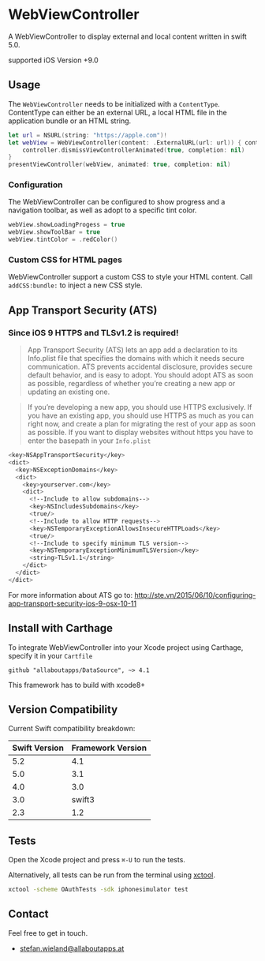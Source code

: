 # WebViewController

A WebViewController to display external and local content written in swift 5.0.

supported iOS Version +9.0

## Usage

The `WebViewController` needs to be initialized with a `ContentType`.
ContentType can either be an external URL, a local HTML file in the application bundle or an HTML string.

```swift
let url = NSURL(string: "https://apple.com")!
let webView = WebViewController(content: .ExternalURL(url: url)) { controller in
	controller.dismissViewControllerAnimated(true, completion: nil)
}
presentViewController(webView, animated: true, completion: nil)
```

### Configuration

The WebViewController can be configured to show progress and a navigation toolbar, as well as adopt to a specific tint color.

```swift 
webView.showLoadingProgess = true
webView.showToolBar = true
webView.tintColor = .redColor()
```

### Custom CSS for HTML pages

WebViewController support a custom CSS to style your HTML content.
Call `addCSS:bundle:` to inject a new CSS style.

## App Transport Security (ATS)

### Since iOS 9 HTTPS and TLSv1.2 is required!

> App Transport Security (ATS) lets an app add a declaration to its Info.plist file that specifies the domains with which it needs secure communication. ATS prevents accidental disclosure, provides secure default behavior, and is easy to adopt. You should adopt ATS as soon as possible, regardless of whether you’re creating a new app or updating an existing one.

> If you’re developing a new app, you should use HTTPS exclusively. If you have an existing app, you should use HTTPS as much as you can right now, and create a plan for migrating the rest of your app as soon as possible.
> If you want to display websites without https you have to enter the basepath in your ```Info.plist ```

```bash
<key>NSAppTransportSecurity</key>
<dict>
  <key>NSExceptionDomains</key>
  <dict>
    <key>yourserver.com</key>
    <dict>
      <!--Include to allow subdomains-->
      <key>NSIncludesSubdomains</key>
      <true/>
      <!--Include to allow HTTP requests-->
      <key>NSTemporaryExceptionAllowsInsecureHTTPLoads</key>
      <true/>
      <!--Include to specify minimum TLS version-->
      <key>NSTemporaryExceptionMinimumTLSVersion</key>
      <string>TLSv1.1</string>
    </dict>
  </dict>
</dict>
```

For more information about ATS go to:
<http://ste.vn/2015/06/10/configuring-app-transport-security-ios-9-osx-10-11>

## Install with Carthage

To integrate WebViewController into your Xcode project using Carthage, specify it in your ```Cartfile```

```
github "allaboutapps/DataSource", ~> 4.1
```
This framework has to build with xcode8+

## Version Compatibility

Current Swift compatibility breakdown:

| Swift Version | Framework Version |
| ------------- | ----------------- |
| 5.2           | 4.1               |
| 5.0           | 3.1               |
| 4.0           | 3.0               |
| 3.0	          | swift3          	|
| 2.3	          | 1.2          		  |

## Tests

Open the Xcode project and press `⌘-U` to run the tests.

Alternatively, all tests can be run from the terminal using [xctool](https://github.com/facebook/xctool).

```bash
xctool -scheme OAuthTests -sdk iphonesimulator test
```

## Contact

Feel free to get in touch.

* <stefan.wieland@allaboutapps.at>
